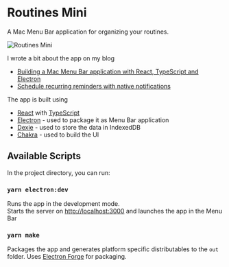 # Routines Mini

A Mac Menu Bar application for organizing your routines.

![Routines Mini](https://altrim.io/images/routines-mini-scheduler.gif)


I wrote a bit about the app on my blog 
- [Building a Mac Menu Bar application with React, TypeScript and Electron](https://altrim.io/posts/building-mac-menu-bar-app-with-react-typescript-electron)
- [Schedule recurring reminders with native notifications](https://altrim.io/posts/schedule-recurring-reminders-with-native-notifications)

The app is built using

- [React](https://reactjs.org/) with [TypeScript](https://www.typescriptlang.org/)
- [Electron](https://www.electronjs.org/) - used to package it as Menu Bar application
- [Dexie](https://dexie.org/) - used to store the data in IndexedDB
- [Chakra](https://chakra-ui.com/) - used to build the UI

## Available Scripts

In the project directory, you can run:

### `yarn electron:dev`

Runs the app in the development mode.\
Starts the server on [http://localhost:3000](http://localhost:3000) and launches the app in the Menu Bar

### `yarn make`

Packages the app and generates platform specific distributables to the `out` folder. Uses [Electron Forge](https://www.electronforge.io/) for packaging.
